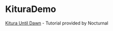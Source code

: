 # KituraDemo

[Kitura Until Dawn](https://nocturnal.gitbook.io/kitura-until-dawnn) - Tutorial provided by Nocturnal
